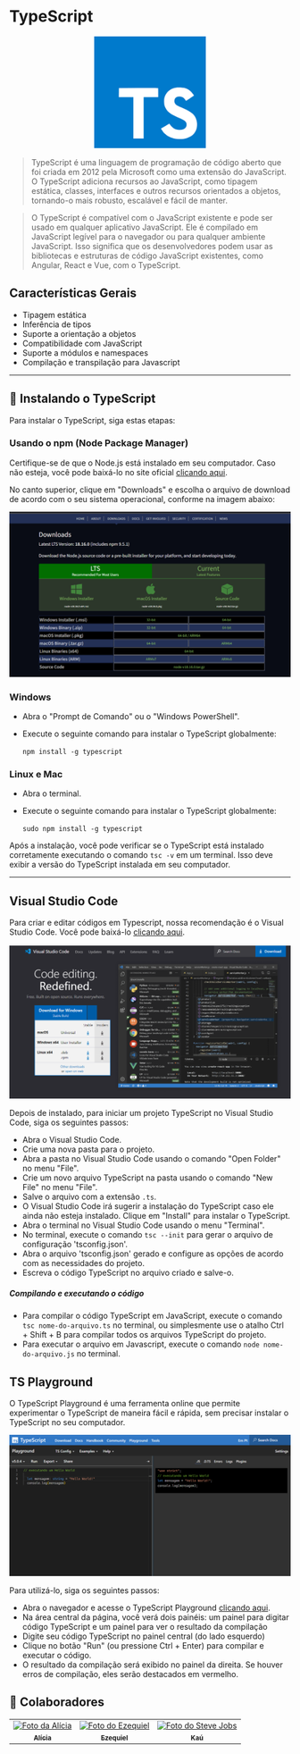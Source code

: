 # TypeScript

<p align="center">
<img src="/screenshots/typescript.png"   width="200">
</p>

> TypeScript é uma linguagem de programação de código aberto que foi criada em 2012 pela Microsoft como uma extensão do JavaScript. O TypeScript adiciona recursos ao JavaScript, como tipagem estática, classes, interfaces e outros recursos orientados a objetos, tornando-o mais robusto, escalável e fácil de manter.

> O TypeScript é compatível com o JavaScript existente e pode ser usado em qualquer aplicativo JavaScript. Ele é compilado em JavaScript legível para o navegador ou para qualquer ambiente JavaScript. Isso significa que os desenvolvedores podem usar as bibliotecas e estruturas de código JavaScript existentes, como Angular, React e Vue, com o TypeScript.

## Características Gerais

- Tipagem estática
- Inferência de tipos
- Suporte a orientação a objetos
- Compatibilidade com JavaScript
- Suporte a módulos e namespaces
- Compilação e transpilação para Javascript

*******

## 🚀 Instalando o TypeScript

Para instalar o TypeScript, siga estas etapas:

### Usando o npm (Node Package Manager)

Certifique-se de que o Node.js está instalado em seu computador. Caso não esteja, você pode baixá-lo no site oficial [clicando aqui](https://nodejs.org/).

No canto superior, clique em "Downloads" e escolha o arquivo de download de acordo com o seu sistema operacional, conforme na imagem abaixo:

![instalacao do node.js](/screenshots/node-download.png)

### Windows

- Abra o "Prompt de Comando" ou o "Windows PowerShell".
- Execute o seguinte comando para instalar o TypeScript globalmente:

  `npm install -g typescript`

### Linux e Mac

- Abra o terminal.
- Execute o seguinte comando para instalar o TypeScript globalmente:

  `sudo npm install -g typescript`

Após a instalação, você pode verificar se o TypeScript está instalado corretamente executando o comando `tsc -v` em um terminal. Isso deve exibir a versão do TypeScript instalada em seu computador.

*******

## Visual Studio Code

Para criar e editar códigos em Typescript, nossa recomendação é o Visual Studio Code. Você pode baixá-lo [clicando aqui](https://code.visualstudio.com/).

![vs code image](/screenshots/vs-code.png)

Depois de instalado, para iniciar um projeto TypeScript no Visual Studio Code, siga os seguintes passos:

- Abra o Visual Studio Code.
- Crie uma nova pasta para o projeto.
- Abra a pasta no Visual Studio Code usando o comando "Open Folder" no menu "File".
- Crie um novo arquivo TypeScript na pasta usando o comando "New File" no menu "File".
- Salve o arquivo com a extensão `.ts`.
- O Visual Studio Code irá sugerir a instalação do TypeScript caso ele ainda não esteja instalado. Clique em "Install" para instalar o TypeScript.
- Abra o terminal no Visual Studio Code usando o menu "Terminal".
- No terminal, execute o comando `tsc --init` para gerar o arquivo de configuração 'tsconfig.json'.
- Abra o arquivo 'tsconfig.json' gerado e configure as opções de acordo com as necessidades do projeto.
- Escreva o código TypeScript no arquivo criado e salve-o.

##### Compilando e executando o código

- Para compilar o código TypeScript em JavaScript, execute o comando `tsc nome-do-arquivo.ts` no terminal, ou simplesmente use o atalho Ctrl + Shift + B para compilar todos os arquivos TypeScript do projeto.
- Para executar o arquivo em Javascript, execute o comando `node nome-do-arquivo.js` no terminal.

## TS Playground

O TypeScript Playground é uma ferramenta online que permite experimentar o TypeScript de maneira fácil e rápida, sem precisar instalar o TypeScript no seu computador.

![ts playground image](/screenshots/ts-playground-image.png)

Para utilizá-lo, siga os seguintes passos:

- Abra o navegador e acesse o TypeScript Playground [clicando aqui](https://www.typescriptlang.org/play/).
- Na área central da página, você verá dois painéis: um painel para digitar código TypeScript e um painel para ver o resultado da compilação
- Digite seu código TypeScript no painel central (do lado esquerdo)
- Clique no botão "Run" (ou pressione Ctrl + Enter) para compilar e executar o código.
- O resultado da compilação será exibido no painel da direita. Se houver erros de compilação, eles serão destacados em vermelho.

## 🤝 Colaboradores

<table>
  <tr>
    <td align="center">
      <a href="#">
        <img src="https://ih1.redbubble.net/image.2774385448.6034/st,small,507x507-pad,600x600,f8f8f8.jpg" width="100px;" alt="Foto da Alícia"/><br>
        <sub>
          <b>Alícia</b>
        </sub>
      </a>
    </td>
    <td align="center">
      <a href="#">
        <img src="https://e7.pngegg.com/pngimages/946/947/png-clipart-anime-meme-manga-leafa-lolicon-anime-manga-chibi.png" width="100px;" alt="Foto do Ezequiel"/><br>
        <sub>
          <b>Ezequiel</b>
        </sub>
      </a>
    </td>
    <td align="center">
      <a href="#">
        <img src="https://miro.medium.com/max/360/0*1SkS3mSorArvY9kS.jpg" width="100px;" alt="Foto do Steve Jobs"/><br>
        <sub>
          <b>Kaú</b>
        </sub>
      </a>
    </td>
  </tr>
</table>